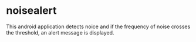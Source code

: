 # noisealert
This android application detects noice and if the frequency of noise crosses the threshold, an alert message is displayed.
